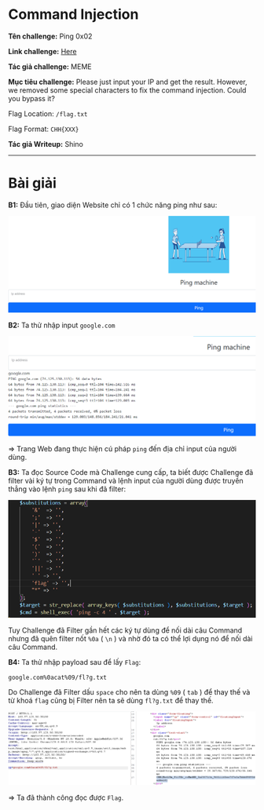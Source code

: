 # Command Injection

**Tên challenge:** Ping 0x02

**Link challenge:** [Here](https://battle.cookiearena.org/skills-path/os-command-injection/challenge/ping-0x02)

**Tác giả challenge:** MEME

**Mục tiêu challenge:** Please just input your IP and get the result. However, we removed some special characters to fix the command injection. Could you bypass it?

Flag Location: `/flag.txt`

Flag Format: `CHH{XXX}`

**Tác giả Writeup:** Shino

---

# Bài giải

**B1:** Đầu tiên, giao diện Website chỉ có 1 chức năng ping như sau:

![alt text](./images/image.png)

**B2:** Ta thử nhập input `google.com`

![alt text](./images/image-1.png)

=> Trang Web đang thực hiện cú pháp `ping` đến địa chỉ input của người dùng.

**B3:** Ta đọc Source Code mà Challenge cung cấp, ta biết được Challenge đã filter vài ký tự trong Command và lệnh input của người dùng được truyền thẳng vào lệnh `ping` sau khi đã filter:

![alt text](./images/image-2.png)

Tuy Challenge đã Filter gần hết các ký tự dùng để nối dài câu Command nhưng đã quên filter nốt `%0a` ( `\n` ) và nhờ đó ta có thể lợi dụng nó để nối dài câu Command.

**B4:** Ta thử nhập payload sau để lấy `Flag`:
```
google.com%0acat%09/fl?g.txt
```
Do Challenge đã Filter dấu `space` cho nên ta dùng `%09` ( `tab` ) để thay thế và từ khoá `flag` cũng bị Filter nên ta sẽ dùng `fl?g.txt` để thay thế.

![alt text](./images/image-3.png)

=> Ta đã thành công đọc được `Flag`.